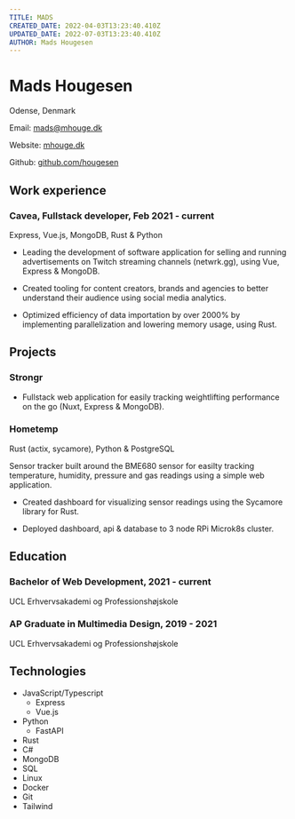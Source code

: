 ```yaml
---
TITLE: MADS
CREATED_DATE: 2022-04-03T13:23:40.410Z
UPDATED_DATE: 2022-07-03T13:23:40.410Z
AUTHOR: Mads Hougesen
---
```


# Mads Hougesen

Odense, Denmark

Email: mads@mhouge.dk

Website: [mhouge.dk](mhouge.dk)

Github: [github.com/hougesen](github.com/hougesen)

## Work experience

### Cavea, Fullstack developer, Feb 2021 - current

Express, Vue.js, MongoDB, Rust & Python

-   Leading the development of software application for selling and running advertisements on Twitch streaming channels (netwrk.gg), using Vue, Express & MongoDB.

-   Created tooling for content creators, brands and agencies to better understand their audience using social media analytics.

-   Optimized efficiency of data importation by over 2000% by implementing parallelization and lowering memory usage, using Rust.

## Projects

### Strongr

-   Fullstack web application for easily tracking weightlifting performance on the go (Nuxt, Express & MongoDB).

### Hometemp

Rust (actix, sycamore), Python & PostgreSQL

Sensor tracker built around the BME680 sensor for easilty tracking temperature, humidity, pressure and gas readings using a simple web application.

-   Created dashboard for visualizing sensor readings using the Sycamore library for Rust.

-   Deployed dashboard, api & database to 3 node RPi Microk8s cluster.

## Education

### Bachelor of Web Development, 2021 - current

UCL Erhvervsakademi og Professionshøjskole

### AP Graduate in Multimedia Design, 2019 - 2021

UCL Erhvervsakademi og Professionshøjskole

## Technologies

-   JavaScript/Typescript
    -   Express
    -   Vue.js
-   Python
    -   FastAPI
-   Rust
-   C#
-   MongoDB
-   SQL
-   Linux
-   Docker
-   Git
-   Tailwind
